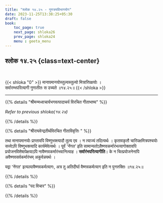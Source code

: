 ```yaml
---
title: "श्लोक १४.२५ - गुणत्रयविभागयोग"
date: 2023-11-25T13:38:25+05:30
draft: false
book:
    toc_page: true
    next_page: shloka26
    prev_page: shloka24
    menu : geeta_menu
---
```




## श्लोक १४.२५ {class=text-center}

<br/>

{{< shloka  "0"  >}}
मानापमानयोस्तुल्यस्तुल्यो मित्रारिपक्षयोः ।  
सर्वारम्भपरित्यागी गुणातीतः स उच्यते ॥१४.२५॥
{{< /shloka >}}

---


{{% details "श्रीमन्मध्वाचार्यभगवत्पादाचर्य विरचित  गीताभाष्य" %}}

*Refer to previous shloka(१४.२४)*

{{% /details %}}



{{% details "श्रीराघवेन्द्रतीर्थविरचित गीताविवृत्तिः " %}}

तथा मानापमानयोः प्राप्तावपि विष्णुभक्त्यादौ तुल्य एव । 
न त्याज्यं तदित्यर्थः । कृतावकृतौ चारिपक्षमित्रपश्चयोः 
सत्त्वेऽपि विष्णुभक्त्यादि कार्यमेवेत्यर्थः । 
पूर्वं 'नेंगत’ इति सामान्यतोऽवैष्णवकर्मारंभत्यागोक्तावपि 
प्रयोजनविशेषापेक्षयाऽपि नावैष्णवकर्मारंभवानित्याह । 
**सर्वारंभपरित्यागीति**। के न 
चित्प्रयोजनेनापि अवैष्णवसर्वकर्मारंभम् अकुर्वन्नयर्थः ।  

यद्वा 'नेंगत' इत्यल्पावैष्णवकर्मत्यागः, अत्र तु अतिदीर्घा 
वैष्णवकर्मत्याग इति न पुनरुक्तिः ॥१४.२५॥

{{% /details %}}



{{% details "पद विचार" %}}


{{% /details %}}
